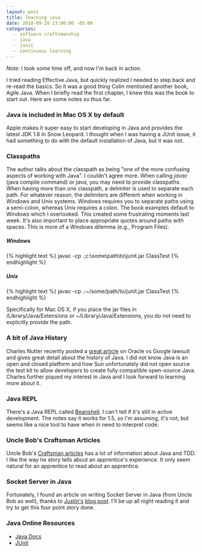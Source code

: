 ```yaml
---
layout: post
title: learning java
date: 2010-09-20 23:00:00 -05:00
categories:
  -- software craftsmanship
  -- java
  -- junit
  -- continuous learning
---
```


*Note:* I took some time off, and now I'm back in action.

I tried reading Effective Java, but quickly realized I needed to step back and re-read the basics.  So it was a good thing Colin mentioned another book, Agile Java.  When I briefly read the first chapter, I knew this was the book to start out.  Here are some notes so thus far.

### Java is included in Mac OS X by default

Apple makes it super easy to start developing in Java and provides the latest JDK 1.6 in Snow Leopard.  I thought when I was having a JUnit issue, it had something to do with the default installation of Java, but it was not.

### Classpaths

The author talks about the classpath as being "one of the more confusing aspects of working with Java".  I couldn't agree more.  When calling *javac* (java compile command) or *java*, you may need to provide classpaths.  When having more than one classpath, a delimiter is used to separate each path.  For whatever reason, the delimiters are different when working in Windows and Unix systems.  Windows requires you to separate paths using a semi-colon, whereas Unix requires a colon.  The book examples default to Windows which I overlooked.  This created some frustrating moments last week.  It's also important to place appropriate quotes around paths with spaces.  This is more of a Windows dilemma (e.g., Program Files).

##### Windows

{% highlight text %}
javac -cp .;c:\some\path\to\junit.jar ClassTest
{% endhighlight %}

##### Unix

{% highlight text %}
javac -cp .:~/some/path/to/junit.jar ClassTest
{% endhighlight %}

Specifically for Mac OS X, if you place the jar files in /Library/Java/Extensions or ~/Library/Java/Extensions, you do not need to explicitly provide the path.

### A bit of Java History

Charles Nutter recently posted a [great article](http://blog.headius.com/2010/08/my-thoughts-on-oracle-v-google.html) on Oracle vs Google lawsuit and gives great detail about the history of Java.  I did not know Java is an open and closed platform and how Sun unfortunately did not open source the test kit to allow developers to create fully compatible open-source Java.  Charles further piqued my interest in Java and I look forward to learning more about it.

### Java REPL

There's a Java REPL called [Beanshell](http://www.beanshell.org/home.html).  I can't tell if it's still in active development.  The notes say it works for 1.5, so I'm assuming, it's not, but seems like a nice tool to have when in need to interpret code.

### Uncle Bob's Craftsman Articles

Uncle Bob's [Craftsman articles](http://objectmentor.com/resources/publishedArticles.html) has a lot of information about Java and TDD.  I like the way he story tells about an apprentice's experience.  It only seem natural for an apprentice to read about an apprentice.

### Socket Server in Java

Fortunately, I found an article on writing Socket Server in Java (from Uncle Bob as well), thanks to [Justin's](http://twitter.com/JustinMartinM) [blog post](http://8thlightapprenticeship.blogspot.com/2010/02/day-29.html).  I'll be up all night reading it and try to get this four point story done.

### Java Online Resources

* [Java Docs](http://download.oracle.com/javase/6/docs/api/)
* [JUnit](http://github.com/KentBeck/junit)
